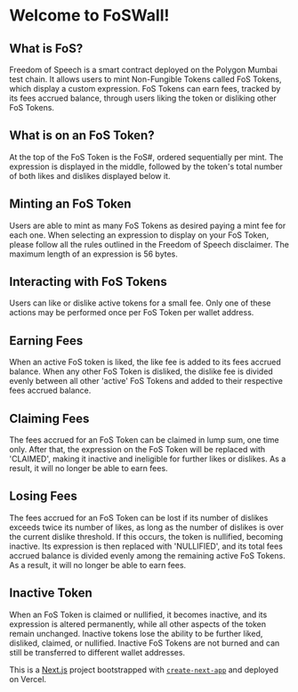 # Welcome to FoSWall!



## What is FoS?

Freedom of Speech is a smart contract deployed on the Polygon Mumbai test chain. It allows users to mint Non-Fungible Tokens called FoS Tokens, which display a custom expression. FoS Tokens can earn fees, tracked by its fees accrued balance, through users liking the token or disliking other FoS Tokens.



## What is on an FoS Token?

At the top of the FoS Token is the FoS#, ordered sequentially per mint. The expression is displayed in the middle, followed by the token's total number of both likes and dislikes displayed below it.



## Minting an FoS Token

Users are able to mint as many FoS Tokens as desired paying a mint fee for each one. When selecting an expression to display on your FoS Token, please follow all the rules outlined in the Freedom of Speech disclaimer. The maximum length of an expression is 56 bytes.



## Interacting with FoS Tokens

Users can like or dislike active tokens for a small fee. Only one of these actions may be performed once per FoS Token per wallet address.



## Earning Fees

When an active FoS token is liked, the like fee is added to its fees accrued balance. When any other FoS Token is disliked, the dislike fee is divided evenly between all other 'active' FoS Tokens and added to their respective fees accrued balance.



## Claiming Fees

The fees accrued for an FoS Token can be claimed in lump sum, one time only. After that, the expression on the FoS Token will be replaced with 'CLAIMED', making it inactive and ineligible for further likes or dislikes. As a result, it will no longer be able to earn fees.



## Losing Fees

The fees accrued for an FoS Token can be lost if its number of dislikes exceeds twice its number of likes, as long as the number of dislikes is over the current dislike threshold. If this occurs, the token is nullified, becoming inactive. Its expression is then replaced with 'NULLIFIED', and its total fees accrued balance is divided evenly among the remaining active FoS Tokens. As a result, it will no longer be able to earn fees.



## Inactive Token

When an FoS Token is claimed or nullified, it becomes inactive, and its expression is altered permanently, while all other aspects of the token remain unchanged.  Inactive tokens lose the ability to be further liked, disliked, claimed, or nullified.  Inactive FoS Tokens are not burned and can still be transferred to different wallet addresses.



This is a [Next.js](https://nextjs.org/) project bootstrapped with [`create-next-app`](https://github.com/vercel/next.js/tree/canary/packages/create-next-app) and deployed on Vercel.